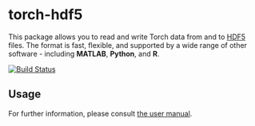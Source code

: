 # torch-hdf5

This package allows you to read and write Torch data from and to [HDF5](http://en.wikipedia.org/wiki/Hierarchical_Data_Format) files. The format is fast,
flexible, and supported by a wide range of other software - including **MATLAB**,
**Python**, and **R**.

[![Build Status](https://travis-ci.org/d11/torch-hdf5.png?branch=master)](https://travis-ci.org/d11/torch-hdf5)
## Usage

For further information, please consult [the user manual](doc/usage.md).
